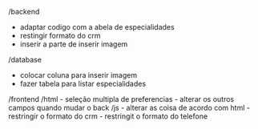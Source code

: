 /backend
 - adaptar codigo com a abela de especialidades
 - restingir formato do crm
 - inserir a parte de inserir imagem

/database
 - colocar coluna para inserir imagem
 - fazer tabela para listar especialidades

 /frontend
    /html
     - seleção multipla de preferencias
     - alterar os outros campos quando mudar o back
    /js
     - alterar as coisa de acordo com html
     - restringir o formato do crm
     - restringit o formato do telefone
     